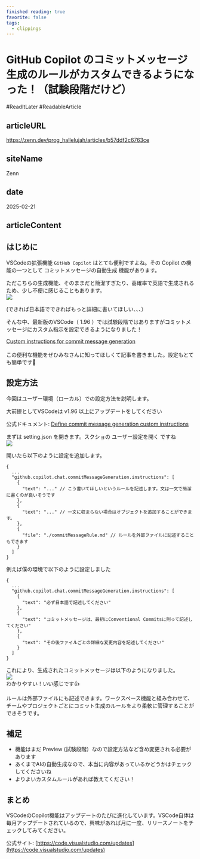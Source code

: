 ```yaml
---
finished reading: true
favorite: false
tags:
  - clippings
---
```

# GitHub Copilot のコミットメッセージ生成のルールがカスタムできるようになった！（試験段階だけど）
  #ReadItLater 
 #ReadableArticle

## articleURL
https://zenn.dev/prog_hallelujah/articles/b57ddf2c6763ce

## siteName
Zenn

## date
2025-02-21

## articleContent
## はじめに

VSCodeの拡張機能 `GitHub Copilot` はとても便利ですよね。その Copilot の機能の一つとして コミットメッセージの自動生成 機能があります。

ただこちらの生成機能、そのままだと簡潔すぎたり、高確率で英語で生成されるため、少し不便に感じることもあります。  
![](https://storage.googleapis.com/zenn-user-upload/82c2b50bda00-20241213.png)

(できれば日本語でできればもっと詳細に書いてほしい、、、）

そんな中、最新版のVSCode（ 1.96 ）では試験段階ではありますがコミットメッセージにカスタム指示を設定できるようになりました！

[Custom instructions for commit message generation  
](https://code.visualstudio.com/updates/v1_96#_custom-instructions-for-commit-message-generation)  
この便利な機能をぜひみなさんに知ってほしくて記事を書きました。設定もとても簡単です👺

## 設定方法

今回はユーザー環境（ローカル）での設定方法を説明します。

大前提としてVSCodeは v1.96 以上にアップデートをしてください

公式ドキュメント: [Define commit message generation custom instructions](https://code.visualstudio.com/docs/copilot/copilot-customization#_define-commit-message-generation-custom-instructions)

まずは setting.json を開きます。スクショの ユーザー設定を開く ですね  
![](https://storage.googleapis.com/zenn-user-upload/87b23db5f176-20241213.png)

開いたら以下のように設定を追加します。

```
{
  ...
  "github.copilot.chat.commitMessageGeneration.instructions": [
    {
      "text": "..." // こう書いてほしいというルールを記述します。文は一文で簡潔に書くのが良いそうです
    },
    {
      "text": "..." // 一文に収まらない場合はオブジェクトを追加することができます。
    },
    {
      "file": "./commitMessageRule.md" // ルールを外部ファイルに記述することもできます
    }
  ]
}
```

例えば僕の環境で以下のように設定しました

```
{
  ...
  "github.copilot.chat.commitMessageGeneration.instructions": [
    {
      "text": "必ず日本語で記述してください"
    },
    {
      "text": "コミットメッセージは、最初にConventional Commitsに則って記述してください"
    },
    {
      "text": "その後ファイルごとの詳細な変更内容を記述してください"
    }
  ]
}
```

これにより、生成されたコミットメッセージは以下のようになりました。  
![](https://storage.googleapis.com/zenn-user-upload/f3e737aa601d-20241213.png)  
わかりやすい！いい感じです👍

ルールは外部ファイルにも記述できます。ワークスペース機能と組み合わせて、チームやプロジェクトごとにコミット生成のルールをより柔軟に管理することができそうです。

## 補足

-   機能はまだ Preview (試験段階）なので設定方法など含め変更される必要があります
-   あくまでAIの自動生成なので、本当に内容があっているかどうかはチェックしてくださいね
-   よりよいカスタムルールがあれば教えてください！

## まとめ

VSCodeのCopilot機能はアップデートのたびに進化しています。VSCode自体は毎月アップデートされているので、興味があれば月に一度、リリースノートをチェックしてみてください。

公式サイト: [https://code.visualstudio.com/updates](https://code.visualstudio.com/updates)